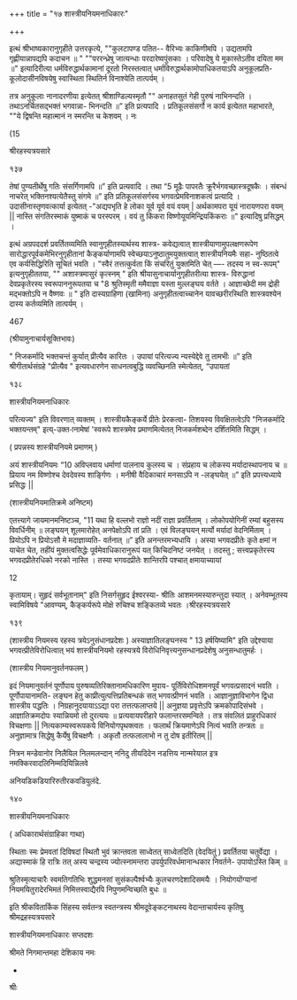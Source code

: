 +++
title = "१७ शास्त्रीयनियमनाधिकारः"

+++




इत्थं श्रीभाष्यकारानुगृहीते उत्तरकृत्ये, ""कुलटापण्ड पतित-- वैरिभ्यः काकिणीमपि । उद्यतामपि गृह्णीयान्नापद्यपि कदाचन ॥ " ""पररन्ध्रेषु जात्यन्धाः परदारेष्वपुंसकाः । परिवादेषु ये मूकास्तेऽतीव दयिता मम ॥" इत्यादिरीत्या धर्मविरुद्धार्थकामानां दूरतो निरस्तत्वात् धर्माविरुद्धार्थकामोपाधिकतयाऽपि अनुकूलप्रति- कूलोदासीनविषयेषु स्वास्थिता स्थितिर्न विनाश्येति तात्पर्यम् । 

तत्र अनुकूलाः नानादरणीया इत्येतत् श्रीशाण्डिल्यस्मृतौ "" अनाहतसुतं गेही पुरुषं नाभिनन्दति । तथाऽनर्चितसद्भक्तं भगवान्ना- भिनन्दति ॥” इति प्रत्यपादि । प्रतिकूलसंसर्गो न कार्य इत्येतत महाभारते, ""ये द्विषन्ति महात्मानं न स्मरन्ति च केशवम् । नः 

(15 

श्रीरहस्यत्रयसारे 

१३७ 

तेषां पुण्यतीर्थेषु गतिः संसर्गिणामपि ॥” इति प्रत्यवादि । तथा “5 मूढैः पापरतैः क्रूरैर्भगवच्छास्त्रदूषकैः । संबन्धं नाचरेत् भक्तिनश्यत्येतैस्तु संगमे ॥” इति प्रतिकूलसंसर्गस्य भगवत्प्रेमविनाशकत्वं प्रत्यादि । उदासीनास्तृणवत्कार्या इत्येतत् -"अद्यपभृति हे लोका यूर्व यूर्व वयं वयम् | अर्थकामपरा यूयं नारायणपरा वयम् || नास्ति संगतिरस्माकं युष्माकं च परस्परम् । वयं तु किंकरा विष्णोयूयमिन्द्रियकिंकराः ॥" इत्यादिषु प्रसिद्धम् । 

इत्थं अग्रपददर्श प्रवर्तितव्यमिति स्वानुगृहीतस्यार्थस्य शास्त्र- कवेद्यत्वात् शास्त्रीयाणामुपलक्षणरूपेण सारोद्धारपूर्वकमेभिरनुगृहीतानां कैङ्कर्याणामपि स्वेच्छयाऽनुष्ठातुमयुक्तत्वात् शास्त्रीयनियमैः सहा- नुष्ठितत्वे एव कर्यसिद्धिरिति सूचितं भवति । "स्वैरं तत्तत्कुर्वता किं संचरितुं युक्तमिति चेत् —- तदस्य न स्व-रूपम्" इत्यनुगृहीततया, "" अशास्त्रमासुरं कृत्स्नम् " इति श्रीयासुनाचार्यानुगृहीतरीत्या शास्त्र- विरुद्धानां देवप्रकृतेरस्य स्वरूपाननुरूपतया च "8 श्रुतिस्मृती ममैवाज्ञा यस्ता मुल्लङ्घय वर्तते । आज्ञाच्छेदी मम द्रोही मद्भक्तोऽपि न वैष्णवः ॥ " इति दास्यग्राहिणा (खामिना) अनुगृहीतत्वाच्चानेन यावच्छरीरस्थिति शास्त्रवश्येन दास्य कर्तव्यमिति तात्पर्यम् । 

467 

(श्रीयामुनाचार्यसूक्तिभावः) 

" निजकर्मादि भक्तचन्तं कुर्यात् प्रीत्यैव कारितः । उपायां परित्यज्य न्यस्येद्देवे तु तामभीः ॥” इति श्रीगीतार्थसंग्रहे "प्रीत्यैव " इत्यवधारणेन साधनत्वबुद्धि व्यवच्छिनति स्मेत्येतत्, “उपायतां 

१३८ 

शास्त्रीयनियमनाधिकारः 

परित्यज्य" इति विवरणात् व्यक्तम् । शास्त्रीयकैङ्कर्ये प्रीतेः प्रेरकत्वा- तिशयस्य विवक्षितत्वेऽपि "निजकर्मादि भक्तयन्तम्" इत्य्-उक्त-ानामेषां 'स्वरूपे शास्त्रमेव प्रमाणमित्येतत् निजकर्मशब्देन दर्शितमिति सिद्धम् । 

( प्रपन्नस्य शास्त्रीयनियमे प्रमाणम् ) 

अयं शास्त्रीयनियमः “10 अविप्लवाय धर्माणां पालनाय कुलस्य च । संप्रहाय च लोकस्य मर्यादास्थापनाय च ॥ प्रियाय नम विष्णोश्च देवदेवस्य शार्ङ्गिणः । मनीषी वैदिकाचारं मनसाऽपि न -लङ्घयेत् ॥” इति प्रपत्त्यध्याये प्रसिद्धः || 

(शास्त्रीयनियमातिक्रमे अनिष्टम) 

एतत्त्यागे जायमानमनिष्टञ्च, "11 यथा हि वल्लभो राज्ञो नदीं राज्ञा प्रवर्तिताम् । लोकोपयोगिनीं रम्यां बहुसस्य विवर्धिनीम् ॥ लङ्घयन् शूलमारोहेत् अनपेक्षोऽपि तां प्रति । एवं विलङ्घयन् मर्त्यो मर्यादां वेदनिर्मिताम् । प्रियोऽपि न प्रियोऽसौ मे मदाज्ञाव्यति- वर्तनात् ॥” इति अनन्तरमभ्यधायि । अस्या भगवदप्रीतेः कृते क्षमां न याचेत चेत, तहींयं मुक्तत्वसिद्धेः पूर्वमेवाधिकारानुरूपं यत् किचिदनिष्टं जनयेत् । तदस्तु ; सत्त्वप्रकृतेरस्य भगवदप्रीतेरधिको नरको नास्ति । तस्या भगवदप्रीतेः शान्तिरपि पश्चात् क्षमायाच्यायां 

12 

कृतायाम्। सुहृदं सर्वभूतानाम्" इति निसर्गसुहृद ईश्वरस्या- श्रीतिः आशमनमस्यारुन्तुदा स्यात् । अनेवम्भूतस्य स्वामिविषये "आवण्यम्, कैङ्कर्यरूपे मोक्षे रुचिश्च शङ्कितव्ये भवतः ।श्रीरहस्यत्रयसारे 

१३९ 

(शास्त्रीय नियमस्य रहस्य त्रयेऽनुसंधानप्रदेशः ) अस्याज्ञातिलङ्घनस्य " 13 हर्षयिष्यामि" इति उद्देश्याया भगवत्प्रीतेविरोधित्वात् भयं शास्त्रीयनियमो रहस्यत्रये विरोधिनिवृत्त्यनुसन्धानप्रदेशेषु अनुसन्धातुमर्हः । 

(शास्त्रीय नियमानुवर्तनफलम् ) 

इदं नियमानुवर्तनं पूर्णोपाय पुरुषव्यतिरिक्तानामधिकारिण मुपाय- पूर्तिविरोधिशमनपूर्वं भगवत्प्रसादनं भवति । पूर्णोपायानामति- लङ्घन हेतु काप्रीत्युत्पत्तिप्रतिबन्धकं सत् भगवत्प्रीणनं भवति । आज्ञानुज्ञाविभागेन द्विधा शास्त्रीय पद्धतिः । निग्रहानुदयायाऽऽद्या परा तत्तत्फलाप्तये || अनुज्ञया प्रवृत्तेऽपि क्रमकोपादिसंभवे । आज्ञातिक्रमदोपः स्यान्नियमो तो दुरत्ययः ॥ प्रत्यवायपरीहारे फलान्तरसमन्विते । तत्र संवलितं प्राहुरधिकारं विचक्षणाः || नित्यकाम्यस्वरूपकये विनियोगपृथक्त्वतः । फलार्थं क्रियमाणेऽपि नित्यं भवति तन्त्रतः ॥ अनुज्ञामात्र सिद्धेषु कैर्येषु विचक्षणैः । अकृतौ तत्फलालाभो न तु दोष इतीरितम् || 

नित्रन मन्डेवानोर निलैयिल निलमलन्दान् ननिदु तीयदिदेन नडत्तिय नान्मरेयाल इत्र नमक्किरवादलिनिम्मदियिन्निलवे 

अनियडिकडियारिरुतीरकवडियुलंदे. 

१४० 

शास्त्रीयनियमनाधिकारः 

( अधिकारार्थसंग्राहिका गाथा) 

स्थिताः स्मः प्रेमवतां दिविषदां स्थितौ भुवं क्रान्तवता साध्वेतत् साध्वेतदिति (वेदयितुं ) प्रवर्तितया चतुर्वेद्या । अद्यास्माकं हि रात्रिः तत् अस्य चन्द्रस्य ज्योत्स्नामन्तरा उपर्युपरिवर्धमानान्धकार निवर्तने- उपायोऽस्ति किम् ॥ 

श्रुतिस्मृत्याचारैः स्वमतिगतिभिः शुद्धमनसां सुसंकल्पैर्श्वभ्यैः कुलचरणदेशादिसमयैः । नियोगयोंग्यानां नियमयितुरादेरभिमतं निमित्तस्वाद्यैरपि निपुणमन्विच्छति बुधः ॥ 

इति श्रीकवितार्किक सिंहस्य सर्वतन्त्र स्वतन्त्रस्य श्रीमदूवेङ्कटनाथस्य वेदान्ताचार्यस्य कृतिषु श्रीमद्रहस्यत्रयसारे 

शास्त्रीयनियमनाधिकारः सप्तदशः 

श्रीमते निगमान्तमहा देशिकाय नमः 

- 

श्रीः 
